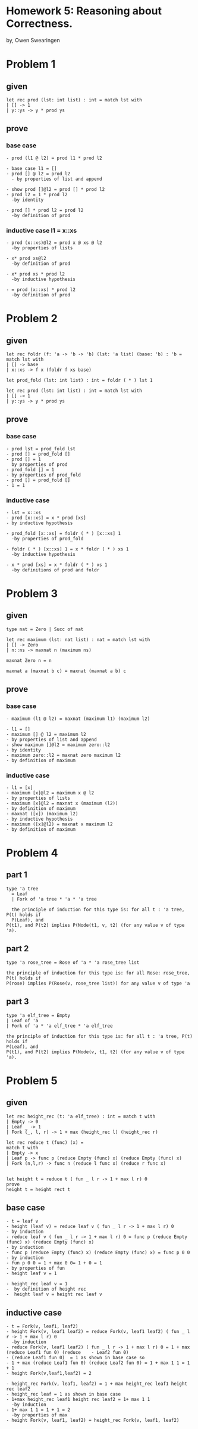 # Homework 5: Reasoning about Correctness.

by, Owen Swearingen

# Problem 1

## given
    let rec prod (lst: int list) : int = match lst with  
    | [] -> 1  
    | y::ys -> y * prod ys

## prove
### base case
    - prod (l1 @ l2) = prod l1 * prod l2

    - base case l1 = []
    - prod [] @ l2 = prod l2 
      - by properties of list and append  
       
    - show prod []@l2 = prod [] * prod l2
    - prod l2 = 1 * prod l2  
      -by identity  

    - prod [] * prod l2 = prod l2  
      -by definition of prod

### inductive case l1 = x::xs
    - prod (x::xs)@l2 = prod x @ xs @ l2  
      -by properties of lists  

    - x* prod xs@l2  
      -by definition of prod  

    - x* prod xs * prod l2  
      -by inductive hypothesis  

    - = prod (x::xs) * prod l2  
      -by definition of prod


<!-- Barrier which makes it easier for me to read and edit -->

# Problem 2
## given

    let rec foldr (f: 'a -> 'b -> 'b) (lst: 'a list) (base: 'b) : 'b =  
    match lst with  
    | [] -> base  
    | x::xs -> f x (foldr f xs base)  

    let prod_fold (lst: int list) : int = foldr ( * ) lst 1  

    let rec prod (lst: int list) : int = match lst with  
    | [] -> 1  
    | y::ys -> y * prod ys  

## prove
### base case
    - prod lst = prod_fold lst   
    - prod [] = prod_fold []
    - prod [] = 1  
      by properties of prod
    - prod_fold [] = 1 
    - by properties of prod_fold
    - prod [] = prod_fold []
    - 1 = 1

### inductive case 
    - lst = x::xs
    - prod [x::xs] = x * prod [xs] 
    - by inductive hypothesis  
   
    - prod_fold [x::xs] = foldr ( * ) [x::xs] 1  
      -by properties of prod_fold  

    - foldr ( * ) [x::xs] 1 = x * foldr ( * ) xs 1  
      -by inductive hypothesis  

    - x * prod [xs] = x * foldr ( * ) xs 1  
      -by definitions of prod and foldr



<!-- Barrier which makes it easier for me to read and edit -->



# Problem 3
## given
    type nat = Zero | Succ of nat  
    
    let rec maximum (lst: nat list) : nat = match lst with  
    | [] -> Zero  
    | n::ns -> maxnat n (maximum ns)  

    maxnat Zero n = n  

    maxnat a (maxnat b c) = maxnat (maxnat a b) c  

## prove
 ### base case 
    - maximum (l1 @ l2) = maxnat (maximum l1) (maximum l2)
    
    - l1 = []
    - maximum [] @ l2 = maximum l2
    - by properties of list and append
    - show maximum []@l2 = maximum zero::l2
    - by identity
    - maximum zero::l2 = maxnat zero maximum l2
    - by definition of maximum

 ### inductive case  
    - l1 = [x]
    - maximum [x]@l2 = maximum x @ l2
    - by properties of lists 
    - maximum [x]@l2 = maxnat x (maximum (l2))
    - by definition of maximum
    - maxnat ([x]) (maximum l2) 
    - by inductive hypothesis
    - maximum ([x]@l2) = maxnat x maximum l2
    - by definition of maximum



<!-- Barrier which makes it easier for me to read and edit -->


# Problem 4
## part 1
    type 'a tree   
      = Leaf  
      | Fork of 'a tree * 'a * 'a tree  
    
      the principle of induction for this type is: for all t : 'a tree, P(t) holds if  
      P(Leaf), and  
    P(t1), and P(t2) implies P(Node(t1, v, t2) (for any value v of type 'a).  

## part 2
    type 'a rose_tree = Rose of 'a * 'a rose_tree list  
    
    the principle of induction for this type is: for all Rose: rose_tree, P(t) holds if  
    P(rose) implies P(Rose(v, rose_tree list)) for any value v of type 'a  

## part 3
    type 'a elf_tree = Empty  
    | Leaf of 'a  
    | Fork of 'a * 'a elf_tree * 'a elf_tree  

    the principle of induction for this type is: for all t : 'a tree, P(t) holds if  
    P(Leaf), and  
    P(t1), and P(t2) implies P(Node(v, t1, t2) (for any value v of type 'a).  


<!-- Barrier which makes it easier for me to read and edit -->


# Problem 5
## given
    let rec height_rec (t: 'a elf_tree) : int = match t with
    | Empty -> 0
    | Leaf _ -> 1
    | Fork (_, l, r) -> 1 + max (height_rec l) (height_rec r)

    let rec reduce t (func) (x) = 
    match t with 
    | Empty -> x
    | Leaf p -> func p (reduce Empty (func) x) (reduce Empty (func) x)
    | Fork (n,l,r) -> func n (reduce l func x) (reduce r func x)


    let height t = reduce t ( fun _ l r -> 1 + max l r) 0 
    prove
    height t = height rect t

## base case 
    - t = leaf v
    - height (leaf v) = reduce leaf v ( fun _ l r -> 1 + max l r) 0 
    - by induction
    - reduce leaf v ( fun _ l r -> 1 + max l r) 0 = func p (reduce Empty (func) x) (reduce Empty (func) x)
    - by induction
    - func p (reduce Empty (func) x) (reduce Empty (func) x) = func p 0 0
    - by induction
    - fun p 0 0 = 1 + max 0 0= 1 + 0 = 1
    - by properties of fun
    - height leaf v = 1
 
    - height_rec leaf v = 1
    -  by definition of height rec
    -  height leaf v = height rec leaf v

## inductive case 
    - t = Fork(v, leaf1, leaf2)
    - height Fork(v, leaf1 leaf2) = reduce Fork(v, leaf1 leaf2) ( fun _ l r -> 1 + max l r) 0  
      -by induction
    - reduce Fork(v, leaf1 leaf2) ( fun _ l r -> 1 + max l r) 0 = 1 + max (reduce Leaf1 fun 0) (reduce    - Leaf2 fun 0)
    - (reduce Leaf1 fun 0)  = 1 as shown in base case so
    - 1 + max (reduce Leaf1 fun 0) (reduce Leaf2 fun 0) = 1 + max 1 1 = 1 + 1
    - height Fork(v,leaf1,leaf2) = 2
     
    - height_rec Fork(v, leaf1, leaf2) = 1 + max height_rec leaf1 height rec leaf2
    - height_rec leaf = 1 as shown in base case
    - 1+max height_rec leaf1 height rec leaf2 = 1+ max 1 1
      -by induction
    - 1+ max 1 1 = 1 + 1 = 2
      -by properties of max
    - height Fork(v, leaf1, leaf2) = height_rec Fork(v, leaf1, leaf2)